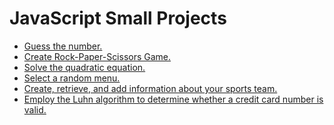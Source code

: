 # JavaScript Small Projects

- [Guess the number.](guessNumber.js)<br>
- [Create Rock-Paper-Scissors Game.](rockPaperScissors.js)<br>
- [Solve the quadratic equation.](quadraticEquation.js)<br>
- [Select a random menu.](randomMenu.js)<br>
- [Create, retrieve, and add information about your sports team.](sportTeamStat.js)<br>
- [Employ the Luhn algorithm to  determine whether a credit card number is valid.](creditCardChecker.js)

